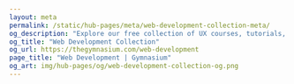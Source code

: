 ```yaml
---
layout: meta
permalink: /static/hub-pages/meta/web-development-collection-meta/
og_description: "Explore our free collection of UX courses, tutorials, webinars, articles, and jobs."
og_title: "Web Development Collection"
og_url: https://thegymnasium.com/web-development
page_title: "Web Development | Gymnasium"
og_art: img/hub-pages/og/web-development-collection-og.png
---
```

